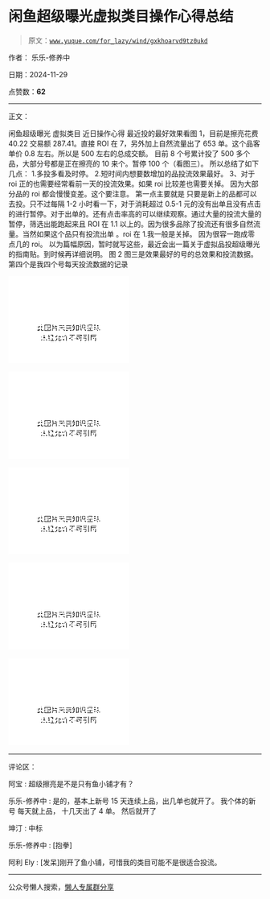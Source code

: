 # 闲鱼超级曝光虚拟类目操作心得总结

> 原文：[`www.yuque.com/for_lazy/wind/gxkhoarvd9tz0ukd`](https://www.yuque.com/for_lazy/wind/gxkhoarvd9tz0ukd)

作者： 乐乐-修养中

日期：2024-11-29

点赞数：**62**

* * *

正文：

闲鱼超级曝光 虚拟类目 近日操作心得 最近投的最好效果看图 1，目前是擦亮花费 40.22
交易额 287.41。直接 ROI 在 7，另外加上自然流量出了 653 单。这个品客单价 0.8 左右。所以是 500 左右的总成交额。
目前 8 个号累计投了 500 多个品，大部分号都是正在擦亮的 10 来个。暂停 100 个（看图三）。 所以总结了如下几点： 1.多投多看及时停。
2.短时间内想要数增加的品投流效果最好。 3、对于 roi 正的也需要经常看前一天的投流效果。如果 roi 比较差也需要关掉。 因为大部分品的 roi
都会慢慢变差。这个要注意。 第一点主要就是
只要是新上的品都可以去投。只不过每隔 1-2 小时看一下，对于消耗超过 0.5-1 元的没有出单且没有点击的进行暂停。对于出单的。还有点击率高的可以继续观察。通过大量的投流大量的暂停，筛选出能跑起来且 ROI 在 1.1 以上的。因为很多品除了投流还有很多自然流量。当然如果这个品只有投流出单
。roi 在 1.我一般是关掉。 因为很容一跑成零点几的 roi。 以为篇幅原因，暂时就写这些，最近会出一篇关于虚拟品投超级曝光的指南贴。到时候再详细说明。 图 2
图三是效果最好的号的总效果和投流数据。第四个是我四个号每天投流数据的记录

![](img/7f4ac58054c7bea973cbb09f6d4ce85e.png "None")

![](img/5229d9bb377a3ce3f542295dc670aa29.png "None")

![](img/0dff331de78bec1b2beb884da7defd26.png "None")

![](img/443e1104a7a3dcf6bfb538f535d8eae0.png "None")

![](img/1969b74251a6c7ff252334ebbd233ed6.png "None")

* * *

评论区：

阿宝 : 超级擦亮是不是只有鱼小铺才有？

乐乐-修养中 : 是的，基本上新号 15 天连续上品，出几单也就开了。 我个体的新号 每天就上品， 十几天出了 4 单。 然后就开了

坤汀 : 中标

乐乐-修养中 : [抱拳]

阿利 Ely : [发呆]刚开了鱼小铺，可惜我的类目可能不是很适合投流。

* * *

公众号懒人搜索，[懒人专属群分享](https://lazybook.fun/#/blog/group)